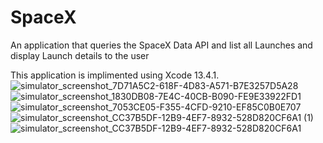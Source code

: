 # SpaceX
An application that queries the SpaceX Data API and list all Launches and display Launch details to the user

This application is implimented using Xcode 13.4.1. 
![simulator_screenshot_7D71A5C2-618F-4D83-A571-B7E3257D5A28](https://user-images.githubusercontent.com/31707921/195733441-68e5eeaa-718f-4832-acac-63b8771b6cbd.png)
![simulator_screenshot_1830DB08-7E4C-40CB-B090-FE9E33922FD1](https://user-images.githubusercontent.com/31707921/195733442-cda04c6e-a6e2-42a5-9b09-182fff409c88.png)
![simulator_screenshot_7053CE05-F355-4CFD-9210-EF85C0B0E707](https://user-images.githubusercontent.com/31707921/195733443-29f1706d-f68a-4b55-9e9a-82142375819f.png)
![simulator_screenshot_CC37B5DF-12B9-4EF7-8932-528D820CF6A1 (1)](https://user-images.githubusercontent.com/31707921/195733449-85c4eabb-a1e9-42cf-a7bf-9aa82aac76d9.png)
![simulator_screenshot_CC37B5DF-12B9-4EF7-8932-528D820CF6A1](https://user-images.githubusercontent.com/31707921/195733450-f7a68f32-d1f5-448f-9573-66ddc70ea121.png)
